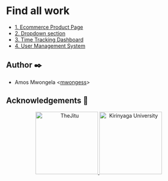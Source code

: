 # Find all work

- [1. Ecommerce Product Page](./ecommerce-product-page/)
- [2. Dropdown section](./intro-section-with-dropdown-navigation-main/)
- [3. Time Tracking Dashboard](./time-tracking-dashboard/)
- [4. User Management System](./user-registration-management-system/)

## Author :black_nib:

* Amos Mwongela <[mwongess](https://github.com/mwongess)>
## Acknowledgements :pray:

<p align="center">
<a href="https://thejitu.com/">
<img src="https://thejitu.com/wp-content/themes/JITU2.0theme/img/logo-jitu-red.svg" width="170" alt="TheJitu">
</a>
<a href="https://www.kyu.ac.ke/">
  <img src="https://www.kyu.ac.ke/images/kyu_logo2.png" width="170" alt="Kirinyaga University">
</a>
</p>
